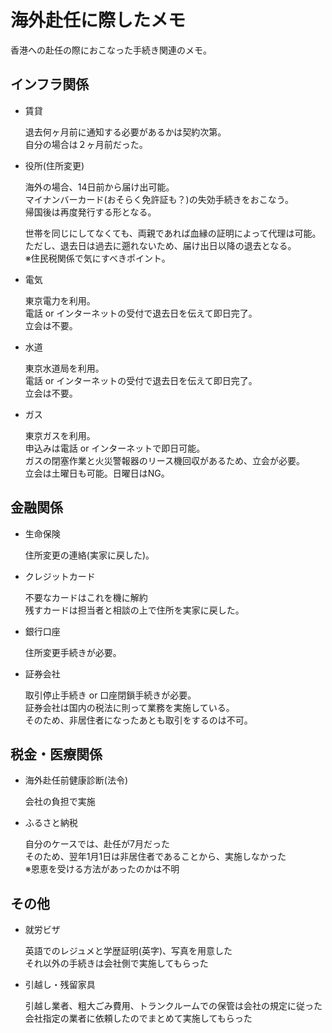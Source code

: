 # 海外赴任に際したメモ

香港への赴任の際におこなった手続き関連のメモ。  

## インフラ関係
- 賃貸

    退去何ヶ月前に通知する必要があるかは契約次第。  
    自分の場合は２ヶ月前だった。  

- 役所(住所変更)

    海外の場合、14日前から届け出可能。  
    マイナンバーカード(おそらく免許証も？)の失効手続きをおこなう。  
    帰国後は再度発行する形となる。  

    世帯を同じにしてなくても、両親であれば血縁の証明によって代理は可能。  
    ただし、退去日は過去に遡れないため、届け出日以降の退去となる。  
    ※住民税関係で気にすべきポイント。

- 電気

    東京電力を利用。  
    電話 or インターネットの受付で退去日を伝えて即日完了。  
    立会は不要。

- 水道

    東京水道局を利用。  
    電話 or インターネットの受付で退去日を伝えて即日完了。  
    立会は不要。

- ガス

    東京ガスを利用。  
    申込みは電話 or インターネットで即日可能。  
    ガスの閉塞作業と火災警報器のリース機回収があるため、立会が必要。  
    立会は土曜日も可能。日曜日はNG。  

## 金融関係
- 生命保険

    住所変更の連絡(実家に戻した)。

- クレジットカード

    不要なカードはこれを機に解約  
    残すカードは担当者と相談の上で住所を実家に戻した。

- 銀行口座

    住所変更手続きが必要。  

- 証券会社

    取引停止手続き or 口座閉鎖手続きが必要。  
    証券会社は国内の税法に則って業務を実施している。  
    そのため、非居住者になったあとも取引をするのは不可。  

## 税金・医療関係
- 海外赴任前健康診断(法令)

    会社の負担で実施  

- ふるさと納税

    自分のケースでは、赴任が7月だった  
    そのため、翌年1月1日は非居住者であることから、実施しなかった  
    ※恩恵を受ける方法があったのかは不明  

## その他
- 就労ビザ

    英語でのレジュメと学歴証明(英字)、写真を用意した  
    それ以外の手続きは会社側で実施してもらった  

- 引越し・残留家具

    引越し業者、粗大ごみ費用、トランクルームでの保管は会社の規定に従った  
    会社指定の業者に依頼したのでまとめて実施してもらった  
